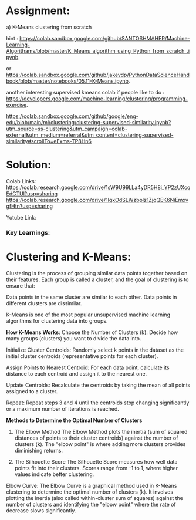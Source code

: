 # Assignment:

a) K-Means clustering from scratch

hint : https://colab.sandbox.google.com/github/SANTOSHMAHER/Machine-Learning-Algorithams/blob/master/K_Means_algorithm_using_Python_from_scratch_.ipynb.

or https://colab.sandbox.google.com/github/jakevdp/PythonDataScienceHandbook/blob/master/notebooks/05.11-K-Means.ipynb.

another interesting supervised kmeans colab if people like to do : https://developers.google.com/machine-learning/clustering/programming-exercise.

https://colab.sandbox.google.com/github/google/eng-edu/blob/main/ml/clustering/clustering-supervised-similarity.ipynb?utm_source=ss-clustering&utm_campaign=colab-external&utm_medium=referral&utm_content=clustering-supervised-similarity#scrollTo=eExms-TP8Hn6

# Solution:

Colab Links: https://colab.research.google.com/drive/1sW9U99LLa4yDR5H8i_YP2zUXcqEdCTUl?usp=sharing 
             https://colab.research.google.com/drive/1IqxOdSLWzbplz1ZjqQEK6NiEmxvgfHtn?usp=sharing 

Yotube Link: 

### Key Learnings:

# **Clustering and K-Means:**

Clustering is the process of grouping similar data points together based on their features. Each group is called a cluster, and the goal of clustering is to ensure that:

Data points in the same cluster are similar to each other.
Data points in different clusters are dissimilar.

K-Means is one of the most popular unsupervised machine learning algorithms for clustering data into groups.

**How K-Means Works**:
Choose the Number of Clusters (k): Decide how many groups (clusters) you want to divide the data into.

Initialize Cluster Centroids: Randomly select k points in the dataset as the initial cluster centroids (representative points for each cluster).

Assign Points to Nearest Centroid: For each data point, calculate its distance to each centroid and assign it to the nearest one.

Update Centroids: Recalculate the centroids by taking the mean of all points assigned to a cluster.

Repeat: Repeat steps 3 and 4 until the centroids stop changing significantly or a maximum number of iterations is reached.

**Methods to Determine the Optimal Number of Clusters**

1. The Elbow Method
The Elbow Method plots the inertia (sum of squared distances of points to their cluster centroids) against the number of clusters (k). The "elbow point" is where adding more clusters provides diminishing returns.

2. The Silhouette Score
The Silhouette Score measures how well data points fit into their clusters. Scores range from -1 to 1, where higher values indicate better clustering.

Elbow Curve:
The Elbow Curve is a graphical method used in K-Means clustering to determine the optimal number of clusters (k). It involves plotting the inertia (also called within-cluster sum of squares) against the number of clusters and identifying the "elbow point" where the rate of decrease slows significantly.


